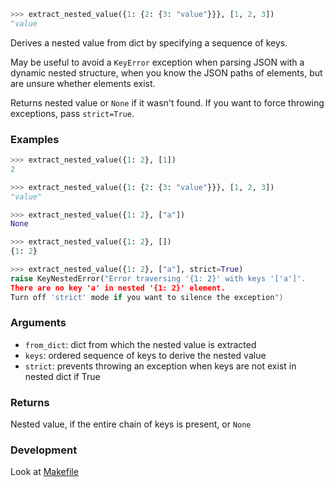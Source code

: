 ```python
>>> extract_nested_value({1: {2: {3: "value"}}}, [1, 2, 3])
"value
```

Derives a nested value from dict by specifying a sequence of keys.

May be useful to avoid a `KeyError` exception when parsing JSON with a dynamic nested structure,
when you know the JSON paths of elements, but are unsure whether elements exist.

Returns nested value or `None` if it wasn't found. If you want to force throwing exceptions, pass `strict=True`.



### Examples
```python
>>> extract_nested_value({1: 2}, [1])
2

>>> extract_nested_value({1: {2: {3: "value"}}}, [1, 2, 3])
"value"

>>> extract_nested_value({1: 2}, ["a"])
None

>>> extract_nested_value({1: 2}, [])
{1: 2}

>>> extract_nested_value({1: 2}, ["a"], strict=True)
raise KeyNestedError("Error traversing '{1: 2}' with keys '['a']'.
There are no key 'a' in nested '{1: 2}' element.
Turn off 'strict' mode if you want to silence the exception")
```

### Arguments
- `from_dict`: dict from which the nested value is extracted
- `keys`: ordered sequence of keys to derive the nested value
- `strict`: prevents throwing an exception when keys are not exist in nested dict if True

### Returns
Nested value, if the entire chain of keys is present, or `None`

### Development
Look at [Makefile](./Makefile)
